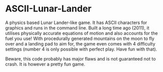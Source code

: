 # ASCII-Lunar-Lander
A physics based Lunar Lander-like game. It has ASCII characters for graphics and runs in the command line. Built a long time ago (2011), it utilises physically accurate equations of motion and also accounts for the fuel you use! With procedurally generated mountains on the moon to fly over and a landing pad to aim for, the game even comes with 4 difficulty settings (number 4 is only possible with perfect play. Have fun with that).

Beware, this code probably has major flaws and is not guaranteed not to crash. It is however a pretty fun game.
